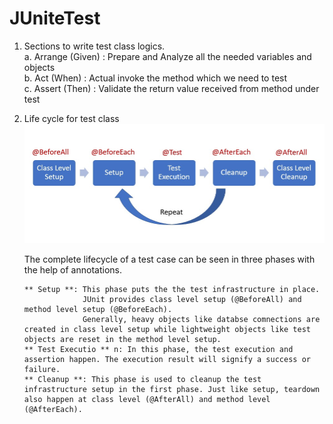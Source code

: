 # JUniteTest

1. Sections to write test class logics.<br>
    a. Arrange (Given) :  Prepare and Analyze all the needed variables and objects<br>
    b. Act (When) : Actual invoke the method which we need to test<br>
    c. Assert (Then) : Validate the return value received from method under test<br>

2. Life cycle for test class
       ![img.png](img.png)

      The complete lifecycle of a test case can be seen in three phases with the help of annotations.<br>

       ** Setup **: This phase puts the the test infrastructure in place. 
                    JUnit provides class level setup (@BeforeAll) and method level setup (@BeforeEach). 
                    Generally, heavy objects like databse comnections are created in class level setup while lightweight objects like test objects are reset in the method level setup.
       ** Test Executio ** n: In this phase, the test execution and assertion happen. The execution result will signify a success or failure.
       ** Cleanup **: This phase is used to cleanup the test infrastructure setup in the first phase. Just like setup, teardown also happen at class level (@AfterAll) and method level (@AfterEach).
